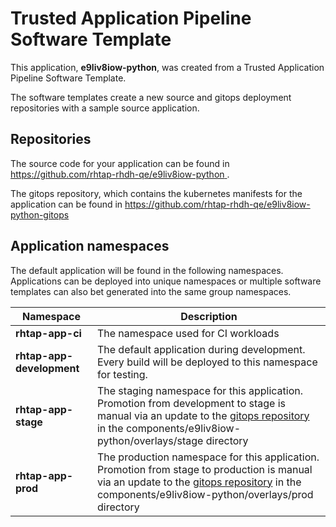 # Trusted Application Pipeline Software Template

This application, **e9liv8iow-python**, was created from a Trusted Application Pipeline Software Template.

The software templates create a new source and gitops deployment repositories with a sample source application. 

## Repositories

The source code for your application can be found in [https://github.com/rhtap-rhdh-qe/e9liv8iow-python ](https://github.com/rhtap-rhdh-qe/e9liv8iow-python ).
 
The gitops repository, which contains the kubernetes manifests for the application can be found in 
[https://github.com/rhtap-rhdh-qe/e9liv8iow-python-gitops ](https://github.com/rhtap-rhdh-qe/e9liv8iow-python-gitops ) 

## Application namespaces 

The default application will be found in the following namespaces. Applications can be deployed into unique namespaces or multiple software templates can also bet generated into the same group namespaces.  

|  Namespace   |  Description   |  
| -------- | -------- |
| **rhtap-app-ci** | The namespace used for CI workloads |
| **rhtap-app-development** | The default application during development. Every build will be deployed to this namespace for testing. |
| **rhtap-app-stage** | The staging namespace for this application. Promotion from development to stage is manual via an update to the [gitops repository](https://github.com/rhtap-rhdh-qe/e9liv8iow-python-gitops ) in the components/e9liv8iow-python/overlays/stage directory |
| **rhtap-app-prod** | The production namespace for this application. Promotion from stage to production is manual via an update to the [gitops repository](https://github.com/rhtap-rhdh-qe/e9liv8iow-python-gitops ) in the components/e9liv8iow-python/overlays/prod directory |